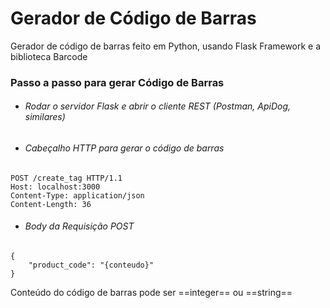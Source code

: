 

# Gerador de Código de Barras

Gerador de código de barras feito em Python, usando Flask Framework e a biblioteca Barcode


### Passo a passo para gerar Código de Barras

- ###### Rodar o servidor Flask e abrir o cliente REST (Postman, ApiDog, similares)
- ###### Cabeçalho HTTP para gerar o código de barras

```
POST /create_tag HTTP/1.1
Host: localhost:3000
Content-Type: application/json
Content-Length: 36
```
- ###### Body da Requisição POST
```
{
	"product_code": "{conteudo}"
}
```

Conteúdo do código de barras pode ser ==integer== ou ==string==